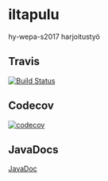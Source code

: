 # iltapulu
hy-wepa-s2017 harjoitustyö


## Travis
[![Build Status](https://travis-ci.org/Ouzii/iltapulu.svg?branch=master)](https://travis-ci.org/Ouzii/iltapulu)

## Codecov
[![codecov](https://codecov.io/gh/Ouzii/iltapulu/branch/master/graph/badge.svg)](https://codecov.io/gh/Ouzii/iltapulu)

## JavaDocs

[JavaDoc](http://htmlpreview.github.io/?https://github.com/Ouzii/iltapulu/blob/master/apidocs/index.html)

